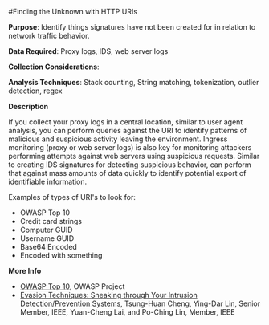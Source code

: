 #Finding the Unknown with HTTP URIs

**Purpose**: Identify things signatures have not been created for in relation to network traffic behavior. 

**Data Required**: Proxy logs, IDS, web server logs

**Collection Considerations**: 

**Analysis Techniques**: Stack counting, String matching, tokenization, outlier detection, regex

**Description**

If you collect your proxy logs in a central location, similar to user agent analysis, you can perform queries against the URI to identify patterns of malicious and suspicious activity leaving the environment. Ingress monitoring (proxy or web server logs) is also key for monitoring attackers performing attempts against web servers using suspicious requests. Similar to creating IDS signatures for detecting suspicious behavior, can perform that against mass amounts of data quickly to identify potential export of identifiable information.

Examples of types of URI's to look for:

* OWASP Top 10
* Credit card strings
* Computer GUID
* Username GUID
* Base64 Encoded
* Encoded with something

**More Info**

* [OWASP Top 10](https://www.owasp.org/index.php/Category:OWASP_Top_Ten_Project), OWASP Project
* [Evasion Techniques: Sneaking through Your Intrusion Detection/Prevention Systems](http://speed.cis.nctu.edu.tw/~ydlin/pdf/Evasion_Techniques_Sneaking_through_Your_Intrusion_Detection_Prevention_Systems.pdf), Tsung-Huan Cheng, Ying-Dar Lin, Senior Member, IEEE, Yuan-Cheng Lai, and Po-Ching Lin, Member, IEEE
